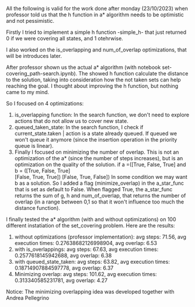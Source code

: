 All the following is valid for the work done after monday (23/10/2023) when professor told us that the h function in a* algorithm needs to be optimistic and not pessimistic.

Firstly I tried to implement a simple h function -simple_h- that just returned 0 if we were covering all states, and 1 otehrwise.

I also worked on the is_overlapping and num_of_overlap optimizations, that will be introduces later.

After professor shown us the actual a* algorithm (with notebook set-covering_path-search.ipynb).
The showed h function calculate the distance to the solution, taking into consideration how the
not taken sets can help reaching the goal.
I thought about improving the h function, but nothing came to my mind. 

So I focused on 4 optimizations:

1. is_overlapping function: In the search function, we don't need to explore actions that do not allow us to cover new state.
2. queued_taken_state: In the search function, I check if current_state.taken | action is a state already queued. If queued we won't queue it anymore (since the insertion operation in the priority queue is linear).
3. Finally I focused on minimizing the number of overlap. This is not an optimization of the a* (since the number of steps increases), but is an optimization on the quality of the solution. 
if a =([True, False, True]   and b =  ([True, False, True]    
       [False, True, True])            [False, True, False])
    In some condition we may want b as a solution. 
    So I added a flag (minimize_overlap) in the a_star_func that is set as default to False.
    When flagged True, the a_star_func returns the sum of g, h and num_of_overlap, that returns the number of overlap (in a range between 0,1 so that it won't influence too much the distance function).


I finally tested the a* algorithm (with and without optimizations) on 100 different instatiation of the set_covering problem. Here are the results: 
1) without optimizations (professor implementation): 
    avg steps: 71.56, avg execution times: 0.27638682126998904, avg overlap: 6.53
2) with is_overlappings:
    avg steps: 67.63, avg execution times: 0.2577618145942688, avg overlap: 6.38
3) with queued_state_taken:
    avg steps: 63.82, avg execution times: 0.18714907884597778, avg overlap: 6.37
4) Minimizing overlap:
    avg steps: 101.62, avg execution times: 0.313340585231781, avg overlap: 4.27

Notice: The minimizing overlapping idea was developed together with Andrea Pellegrino